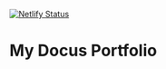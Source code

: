 [![Netlify Status](https://api.netlify.com/api/v1/badges/efe933d7-284c-4ab4-b2eb-06383ad18329/deploy-status)](https://app.netlify.com/sites/steven-averlant/deploys)

# My Docus Portfolio